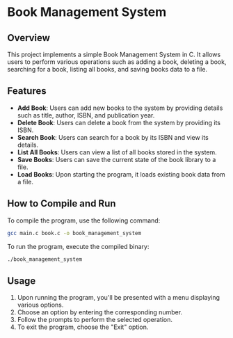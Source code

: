 # Book Management System

## Overview

This project implements a simple Book Management System in C. It allows users to perform various operations such as adding a book, deleting a book, searching for a book, listing all books, and saving books data to a file.

## Features

- **Add Book**: Users can add new books to the system by providing details such as title, author, ISBN, and publication year.
- **Delete Book**: Users can delete a book from the system by providing its ISBN.
- **Search Book**: Users can search for a book by its ISBN and view its details.
- **List All Books**: Users can view a list of all books stored in the system.
- **Save Books**: Users can save the current state of the book library to a file.
- **Load Books**: Upon starting the program, it loads existing book data from a file.

## How to Compile and Run

To compile the program, use the following command:
```bash
gcc main.c book.c -o book_management_system
```

To run the program, execute the compiled binary:
```bash
./book_management_system
```

## Usage

1. Upon running the program, you'll be presented with a menu displaying various options.
2. Choose an option by entering the corresponding number.
3. Follow the prompts to perform the selected operation.
4. To exit the program, choose the "Exit" option.

